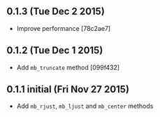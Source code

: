 ## 0.1.3 (Tue Dec 2 2015)
* Improve performance [78c2ae7]

## 0.1.2 (Tue Dec 1 2015)
* Add `mb_truncate` method [099f432]

## 0.1.1 initial (Fri Nov 27 2015)
* Add `mb_rjust`, `mb_ljust` and `mb_center` methods
